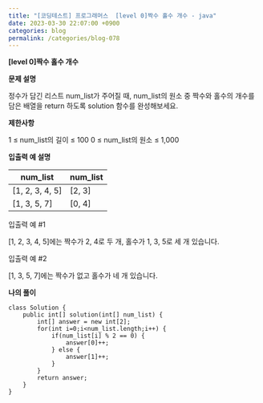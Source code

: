 ```yaml
---
title: "[코딩테스트] 프로그래머스  [level 0]짝수 홀수 개수 - java"
date: 2023-03-30 22:07:00 +0900
categories: blog
permalink: /categories/blog-078
---
```



**[level 0]짝수 홀수 개수**



**문제 설명**

정수가 담긴 리스트 num_list가 주어질 때, num_list의 원소 중 짝수와 홀수의 개수를 담은 배열을 return 하도록 solution 함수를 완성해보세요.





**제한사항**

1 ≤ num_list의 길이 ≤ 100
0 ≤ num_list의 원소 ≤ 1,000



**입출력 예 설명**

| num_list	 | num_list	 |
|------|---|
| [1, 2, 3, 4, 5] | [2, 3] |
| [1, 3, 5, 7] | [0, 4] |


입출력 예 #1

[1, 2, 3, 4, 5]에는 짝수가 2, 4로 두 개, 홀수가 1, 3, 5로 세 개 있습니다.

입출력 예 #2

[1, 3, 5, 7]에는 짝수가 없고 홀수가 네 개 있습니다.


**나의 풀이**

```
class Solution {
    public int[] solution(int[] num_list) {
        int[] answer = new int[2];
        for(int i=0;i<num_list.length;i++) {
            if(num_list[i] % 2 == 0) {
                answer[0]++;
            } else {
                answer[1]++;
            }
        }
        return answer;
    }
}
```


